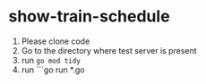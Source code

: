 # show-train-schedule
1. Please clone code
2. Go to the directory where test server is present
3. run ```go mod tidy```
4. run ```go run *.go
